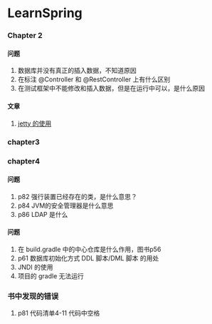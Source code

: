 # LearnSpring

### Chapter 2

#### 问题
1. 数据库并没有真正的插入数据，不知道原因
1. 在标注 @Controller 和 @RestController 上有什么区别
1. 在测试框架中不能修改和插入数据，但是在运行中可以，是什么原因

#### 文章
1. [jetty 的使用](http://wiki.jikexueyuan.com/project/gradle/jetty-package.html)


### chapter3

### chapter4
#### 问题
1. p82 强行装置已经存在的类，是什么意思？
1. p84 JVM的安全管理器是什么意思
1. p86 LDAP 是什么
 

#### 问题
1. 在 build.gradle 中的中心仓库是什么作用，图书p56
1. p61 数据库初始化方式 DDL 脚本/DML 脚本 的用处
1. JNDI 的使用
1. 项目的 gradle 无法运行

### 书中发现的错误
1. p81 代码清单4-11 代码中空格